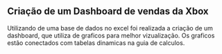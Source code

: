 ## Criação de um Dashboard de vendas da Xbox
Utilizando de uma base de dados no excel foi realizada a criação de um dashboard, que utiliza de graficos para melhor vizualização. Os graficos estão conectados com tabelas dinamicas na guia de calculos.
